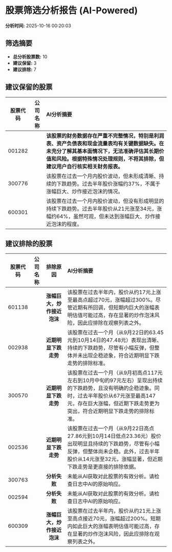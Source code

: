 # 股票筛选分析报告 (AI-Powered)

**分析时间:** 2025-10-16 00:20:03

## 筛选摘要

- **总分析股票数:** 10
- **建议保留:** 3
- **建议排除:** 7

## 建议保留的股票

| 股票代码 | 公司名称 | AI分析摘要 |
|:---:|:---:|:---|
| 001282 |  | **该股票的财务数据存在严重不完整情况，特别是利润表、资产负债表和现金流量表均有关键数据缺失。在未充分了解其基本面情况下，无法准确评估其长期价值和风险。根据特殊情况处理规则，不将其排除，但建议用户自行核实相关财务报表。** |
| 300776 |  | 该股票在过去一个月内股价波动，但未形成清晰、持续的下跌趋势。过去半年股价涨幅约37%，不属于涨幅巨大、炒作接近泡沫的情况。 |
| 600301 |  | 该股票在过去一个月内股价波动，但没有形成明显的持续下跌趋势。过去半年股价从21元涨至34元，涨幅约64%，虽然可观，但未达到涨幅巨大、炒作接近泡沫的程度。 |

## 建议排除的股票

| 股票代码 | 公司名称 | 排除原因 | AI分析摘要 |
|:---:|:---:|:---:|:---|
| 601138 |  | **涨幅巨大，炒作接近泡沫** | 该股票在过去半年内，股价从约17元上涨至最高点超过70元，涨幅超过300%。尽管近期有所回调，但短期内巨大的涨幅表明估值可能过高，存在显著的炒作泡沫风险，因此应排除在观察列表之外。 |
| 002938 |  | **近期明显下跌走势** | 该股票在过去一个月（从9月22日的63.45元到10月14日的47.48元）表现出清晰、持续的下跌趋势，尽管有小幅反弹，但整体并未出现企稳迹象，符合近期明显下跌走势的排除标准。 |
| 300570 |  | **近期明显下跌走势** | 该股票在过去一个月（从9月初高点117元左右到10月中旬的97元左右）呈现出持续的下跌趋势，且没有明确的企稳迹象。同时，过去半年股价从67元涨至最高147元，存在巨大涨幅，但近期下跌走势更为突出，符合近期明显下跌走势的排除标准。 |
| 002536 |  | **近期明显下跌走势** | 该股票在过去一个月（从9月22日高点27.86元到10月14日低点23.36元）股价出现明显且持续的下跌趋势，尽管有小幅反弹，但整体尚未企稳。此外，过去半年股价从14元涨至32元，涨幅显著，但近期下跌走势是更直接的排除依据。 |
| 300763 |  | **分析失败** | 未能从AI获取对此股票的有效分析。请检查日志中AI的原始响应。 |
| 002594 |  | **分析失败** | 未能从AI获取对此股票的有效分析。请检查日志中AI的原始响应。 |
| 600309 |  | **涨幅巨大，炒作接近泡沫** | 该股票在过去半年内，股价从约21元上涨至高点接近70元，涨幅超过200%。短期内如此巨大的涨幅表明估值可能过高，存在显著的炒作泡沫风险，因此应排除在观察列表之外。 |

